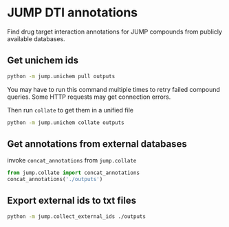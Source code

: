 # JUMP DTI annotations

Find drug target interaction annotations for JUMP compounds from publicly
available databases.

## Get unichem ids

```bash
python -m jump.unichem pull outputs
```
You may have to run this command multiple times to retry failed compound
queries. Some HTTP requests may get connection errors.

Then run `collate` to get them in a unified file 
```bash
python -m jump.unichem collate outputs
```

## Get annotations from external databases

invoke `concat_annotations` from `jump.collate`

```python
from jump.collate import concat_annotations
concat_annotations('./outputs')
```


## Export external ids to txt files

```bash
python -m jump.collect_external_ids ./outputs
```
